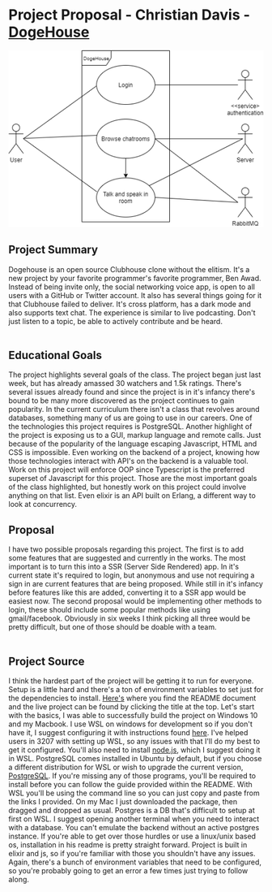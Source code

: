 # Project Proposal - Christian Davis - [DogeHouse](https://github.com/benawad/dogehouse.git)

![Drag Racing](DogeHouse.png)

## Project Summary

Dogehouse is an open source Clubhouse clone without the elitism. It's a new project by your favorite programmer's favorite programmer, Ben Awad. Instead of being invite only, the social networking voice app, is open to all users with a GitHub or Twitter account. It also has several things going for it that Clubhouse failed to deliver. It's cross platform, has a dark mode and also supports text chat. The experience is similar to live podcasting. Don't just listen to a topic, be able to actively contribute and be heard.
<br/>
<br/>

## Educational Goals

The project highlights several goals of the class. The project began just last week, but has already amassed 30 watchers and 1.5k ratings. There's several issues already found and since the project is in it's infancy there's bound to be many more discovered as the project continues to gain popularity. In the current curriculum there isn't a class that revolves around databases, something many of us are going to use in our careers. One of the technologies this project requires is PostgreSQL. Another highlight of the project is exposing us to a GUI, markup language and remote calls. Just because of the popularity of the language escaping Javascript, HTML and CSS is impossible. Even working on the backend of a project, knowing how those technologies interact with API's on the backend is a valuable tool. Work on this project will enforce OOP since Typescript is the preferred superset of Javascript for this project. Those are the most important goals of the class highlighted, but honestly work on this project could involve anything on that list. Even elixir is an API built on Erlang, a different way to look at concurrency.
<br/>

## Proposal

I have two possible proposals regarding this project. The first is to add some features that are suggested and currently in the works. The most important is to turn this into a SSR (Server Side Rendered) app. In it's current state it's required to login, but anonymous and use not requiring a sign in are current features that are being proposed. While still in it's infancy before features like this are added, converting it to a SSR app would be easiest now. The second proposal would be implementing other methods to login, these should include some popular methods like using gmail/facebook. Obviously in six weeks I think picking all three would be pretty difficult, but one of those should be doable with a team.
<br/>
<br/>

## Project Source

I think the hardest part of the project will be getting it to run for everyone. Setup is a little hard and there's a ton of environment variables to set just for the dependencies to install. [Here's](https://github.com/benawad/dogehouse/blob/master/README.md) where you find the README document and the live project can be found by clicking the title at the top. Let's start with the basics, I was able to successfully build the project on Windows 10 and my Macbook. I use WSL on windows for development so if you don't have it, I suggest configuring it with instructions found [here](https://docs.microsoft.com/en-us/windows/wsl/install-win10). I've helped users in 3207 with setting up WSL, so any issues with that I'll do my best to get it configured. You'll also need to install [node.js](https://nodejs.org/en/download/package-manager/#debian-and-ubuntu-based-linux-distributions), which I suggest doing it in WSL. PostgreSQL comes installed in Ubuntu by default, but if you choose a different distribution for WSL or wish to upgrade the current version, [PostgreSQL](https://www.postgresql.org/download/linux/ubuntu/). If you're missing any of those programs, you'll be required to install before you can follow the guide provided within the README. With WSL you'll be using the command line so you can just copy and paste from the links I provided. On my Mac I just downloaded the package, then dragged and dropped as usual. Postgres is a DB that's difficult to setup at first on WSL. I suggest opening another terminal when you need to interact with a database. You can't emulate the backend without an active postgres instance. If you're able to get over those hurdles or use a linux/unix based os, installation in his readme is pretty straight forward. Project is built in elixir and js, so if you're familiar with those you shouldn't have any issues. Again, there's a bunch of environment variables that need to be configured, so you're probably going to get an error a few times just trying to follow along.
